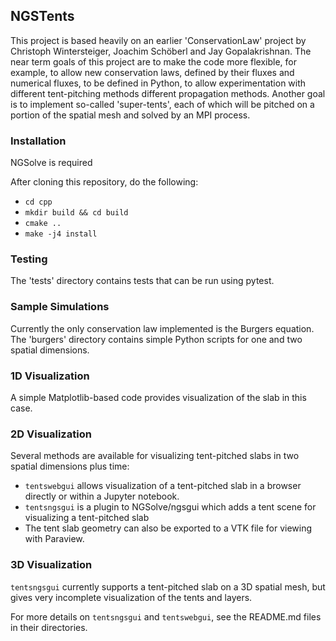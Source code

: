 ## NGSTents

This project is based heavily on an earlier 'ConservationLaw' project by Christoph Wintersteiger, Joachim Schöberl and Jay Gopalakrishnan.  The near term goals of this project are to make the code more flexible, for example, to allow new conservation laws, defined by their fluxes and numerical fluxes, to be defined in Python, to allow experimentation with different tent-pitching methods different propagation methods.  Another goal is to implement so-called 'super-tents', each of which will be pitched on a portion of the spatial mesh and solved by an MPI process.


### Installation

NGSolve is required

After cloning this repository, do the following:

* `cd cpp`
* `mkdir build && cd build`
* `cmake ..`
* `make -j4 install`

### Testing

The 'tests' directory contains tests that can be run using pytest.

### Sample Simulations

Currently the only conservation law implemented is the Burgers equation.  The 'burgers' directory contains simple Python scripts for one and two spatial dimensions.

### 1D Visualization

A simple Matplotlib-based code provides visualization of the slab in this case.

### 2D Visualization

Several methods are available for visualizing tent-pitched slabs in two spatial dimensions plus time:

* `tentswebgui` allows visualization of a tent-pitched slab in a browser directly or within a Jupyter notebook.
* `tentsngsgui` is a plugin to NGSolve/ngsgui which adds a tent scene for visualizing a tent-pitched slab
* The tent slab geometry can also be exported to a VTK file for viewing with Paraview.

### 3D Visualization

`tentsngsgui` currently supports a tent-pitched slab on a 3D spatial mesh, but gives very incomplete visualization of the tents and layers.

For more details on `tentsngsgui` and `tentswebgui`, see the README.md files in their directories.
